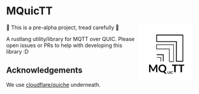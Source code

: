 # MQuicTT

<img align="right" src="docs/logo.png" height="150px" alt="MQuicTT logo">

🚧 This is a pre-alpha project, tread carefully 🚧

A rustlang utility/library for MQTT over QUIC. Please open issues or PRs to help with developing this library :D

## Acknowledgements
We use [cloudflare/quiche][quiche] underneath.

[quiche]: https://github.com/cloudflare/quiche